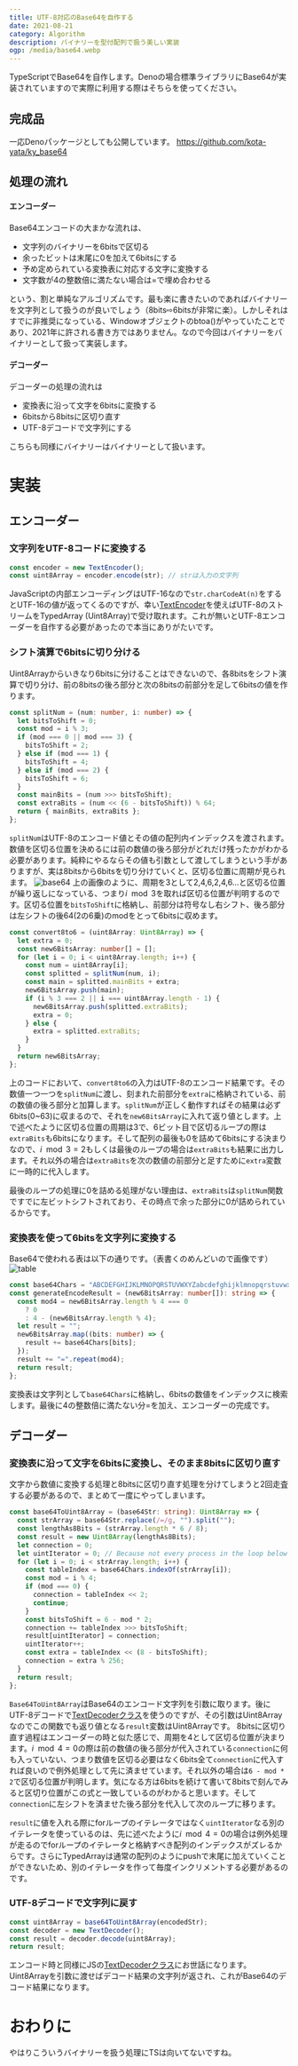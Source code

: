 ```yaml
---
title: UTF-8対応のBase64を自作する
date: 2021-08-21
category: Algorithm
description: バイナリーを型付配列で扱う美しい実装
ogp: /media/base64.webp
---
```


TypeScriptでBase64を自作します。Denoの場合標準ライブラリにBase64が実装されていますので実際に利用する際はそちらを使ってください。

## 完成品
一応Denoパッケージとしても公開しています。
https://github.com/kota-yata/ky_base64

## 処理の流れ
#### エンコーダー
Base64エンコードの大まかな流れは、
- 文字列のバイナリーを6bitsで区切る
- 余ったビットは末尾に0を加えて6bitsにする
- 予め定められている変換表に対応する文字に変換する
- 文字数が4の整数倍に満たない場合は=で埋め合わせる

という、割と単純なアルゴリズムです。最も楽に書きたいのであればバイナリーを文字列として扱うのが良いでしょう（8bits⇨6bitsが非常に楽）。しかしそれはすでに非推奨になっている、Windowオブジェクトのbtoa()がやっていたことであり、2021年に許される書き方ではありません。なので今回はバイナリーをバイナリーとして扱って実装します。

#### デコーダー
デコーダーの処理の流れは
- 変換表に沿って文字を6bitsに変換する
- 6bitsから8bitsに区切り直す
- UTF-8デコードで文字列にする

こちらも同様にバイナリーはバイナリーとして扱います。

# 実装
## エンコーダー
### 文字列をUTF-8コードに変換する
```ts
const encoder = new TextEncoder();
const uint8Array = encoder.encode(str); // strは入力の文字列
```

JavaScriptの内部エンコーディングはUTF-16なので```str.charCodeAt(n)```をするとUTF-16の値が返ってくるのですが、幸い[TextEncoder](https://developer.mozilla.org/ja/docs/Web/API/TextEncoder)を使えばUTF-8のストリームをTypedArray (Uint8Array)で受け取れます。これが無いとUTF-8エンコーダーを自作する必要があったので本当にありがたいです。

### シフト演算で6bitsに切り分ける
Uint8Arrayからいきなり6bitsに分けることはできないので、各8bitsをシフト演算で切り分け、前の8bitsの後ろ部分と次の8bitsの前部分を足して6bitsの値を作ります。

```ts
const splitNum = (num: number, i: number) => {
  let bitsToShift = 0;
  const mod = i % 3;
  if (mod === 0 || mod === 3) {
    bitsToShift = 2;
  } else if (mod === 1) {
    bitsToShift = 4;
  } else if (mod === 2) {
    bitsToShift = 6;
  }
  const mainBits = (num >>> bitsToShift);
  const extraBits = (num << (6 - bitsToShift)) % 64;
  return { mainBits, extraBits };
};
```

```splitNum```はUTF-8のエンコード値とその値の配列内インデックスを渡されます。数値を区切る位置を決めるには前の数値の後ろ部分がどれだけ残ったかがわかる必要があります。純粋にやるならその値も引数として渡してしまうという手がありますが、実は8bitsから6bitsを切り分けていくと、区切る位置に周期が見られます。
![base64](https://user-images.githubusercontent.com/51294895/130304873-23105773-7c09-4c83-8ab4-f8d23ed4f068.png)
上の画像のように、周期を3として2,4,6,2,4,6...と区切る位置が繰り返しになっている、つまり$i\mod3$を取れば区切る位置が判明するのです。区切る位置を```bitsToShift```に格納し、前部分は符号なし右シフト、後ろ部分は左シフトの後64(2の6乗)のmodをとって6bitsに収めます。  
```ts
const convert8to6 = (uint8Array: Uint8Array) => {
  let extra = 0;
  const new6BitsArray: number[] = [];
  for (let i = 0; i < uint8Array.length; i++) {
    const num = uint8Array[i];
    const splitted = splitNum(num, i);
    const main = splitted.mainBits + extra;
    new6BitsArray.push(main);
    if (i % 3 === 2 || i === uint8Array.length - 1) {
      new6BitsArray.push(splitted.extraBits);
      extra = 0;
    } else {
      extra = splitted.extraBits;
    }
  }
  return new6BitsArray;
};
```

上のコードにおいて、```convert8to6```の入力はUTF-8のエンコード結果です。その数値一つ一つを```splitNum```に渡し、刻まれた前部分を```extra```に格納されている、前の数値の後ろ部分と加算します。```splitNum```が正しく動作すればその結果は必ず6bits(0~63)に収まるので、それを```new6BitsArray```に入れて返り値とします。上で述べたように区切る位置の周期は3で、6ビット目で区切るループの際は```extraBits```も6bitsになります。そして配列の最後も0を詰めて6bitsにする決まりなので、$i\mod3=2$もしくは最後のループの場合は```extraBits```も結果に出力します。それ以外の場合は```extraBits```を次の数値の前部分と足すために```extra```変数に一時的に代入します。

最後のループの処理に0を詰める処理がない理由は、```extraBits```は```splitNum```関数ですでに左ビットシフトされており、その時点で余った部分に0が詰められているからです。

### 変換表を使って6bitsを文字列に変換する
Base64で使われる表は以下の通りです。（表書くのめんどいので画像です）
![table](https://www.woolha.com/media/2020/12/base64-table.png)
```ts
const base64Chars = "ABCDEFGHIJKLMNOPQRSTUVWXYZabcdefghijklmnopqrstuvwxyz0123456789+/"
const generateEncodeResult = (new6BitsArray: number[]): string => {
  const mod4 = new6BitsArray.length % 4 === 0
    ? 0
    : 4 - (new6BitsArray.length % 4);
  let result = "";
  new6BitsArray.map((bits: number) => {
    result += base64Chars[bits];
  });
  result += "=".repeat(mod4);
  return result;
};
```
変換表は文字列として```base64Chars```に格納し、6bitsの数値をインデックスに検索します。最後に4の整数倍に満たない分=を加え、エンコーダーの完成です。

## デコーダー
### 変換表に沿って文字を6bitsに変換し、そのまま8bitsに区切り直す
文字から数値に変換する処理と8bitsに区切り直す処理を分けてしまうと2回走査する必要があるので、まとめて一度にやってしまいます。
```ts
const base64ToUint8Array = (base64Str: string): Uint8Array => {
  const strArray = base64Str.replace(/=/g, "").split("");
  const lengthAs8Bits = (strArray.length * 6 / 8);
  const result = new Uint8Array(lengthAs8Bits);
  let connection = 0;
  let uintIterator = 0; // Because not every process in the loop below pushes to result array.
  for (let i = 0; i < strArray.length; i++) {
    const tableIndex = base64Chars.indexOf(strArray[i]);
    const mod = i % 4;
    if (mod === 0) {
      connection = tableIndex << 2;
      continue;
    }
    const bitsToShift = 6 - mod * 2;
    connection += tableIndex >>> bitsToShift;
    result[uintIterator] = connection;
    uintIterator++;
    const extra = tableIndex << (8 - bitsToShift);
    connection = extra % 256;
  }
  return result;
};
```
```Base64ToUint8Array```はBase64のエンコード文字列を引数に取ります。後にUTF-8デコードで[TextDecoderクラス](https://developer.mozilla.org/ja/docs/Web/API/TextDecoder)を使うのですが、その引数はUint8Arrayなのでこの関数でも返り値となる```result```変数はUint8Arrayです。
8bitsに区切り直す過程はエンコーダーの時と似た感じで、周期を4として区切る位置が決まります。$i\mod4=0$の際は前の数値の後ろ部分が代入されている```connection```に何も入っていない、つまり数値を区切る必要はなく6bits全て```connection```に代入すれば良いので例外処理として先に済ませています。それ以外の場合は```6 - mod * 2```で区切る位置が判明します。気になる方は6bitsを続けて書いて8bitsで刻んでみると区切り位置がこの式と一致しているのがわかると思います。そして```connection```に左シフトを済ませた後ろ部分を代入して次のループに移ります。

```result```に値を入れる際にforループのイテレータではなく```uintIterator```なる別のイテレータを使っているのは、先に述べたように$i\mod4=0$の場合は例外処理が走るのでforループのイテレータと格納すべき配列のインデックスがズレるからです。さらにTypedArrayは通常の配列のようにpushで末尾に加えていくことができないため、別のイテレータを作って毎度インクリメントする必要があるのです。

### UTF-8デコードで文字列に戻す
```ts
const uint8Array = base64ToUint8Array(encodedStr);
const decoder = new TextDecoder();
const result = decoder.decode(uint8Array);
return result;
```
エンコード時と同様にJSの[TextDecoderクラス](https://developer.mozilla.org/ja/docs/Web/API/TextDecoder)にお世話になります。Uint8Arrayを引数に渡せばデコード結果の文字列が返され、これがBase64のデコード結果になります。

# おわりに
やはりこういうバイナリーを扱う処理にTSは向いてないですね。
